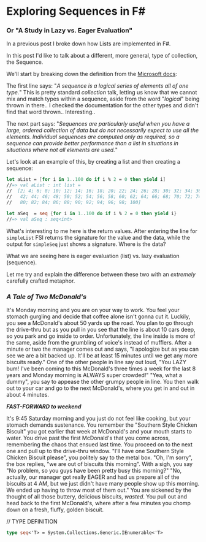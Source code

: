 # Exploring Sequences in F#

### Or "A Study in Lazy vs. Eager Evaluation"

In a previous post I broke down how Lists are implemented in F#. 

In this post I'd like to talk about a different, more general, type of collection, the Sequence.

We'll start by breaking down the definition from the [Microsoft docs](https://docs.microsoft.com/en-us/dotnet/fsharp/language-reference/sequences):

The first line says: "*A sequence is a logical series of elements all of one type.*" This is pretty standard *collection* talk, letting us know that we cannot mix and match types within a sequence, aside from the word "*logical*" being thrown in there.. I checked the documentation for the other types and didn't find that word thrown.. Interesting..

The next part says: "*Sequences are particularly useful when you have a large, ordered collection of data but do not necessarily expect to use all the elements. Individual sequences are computed only as required, so a sequence can provide better performance than a list in situations in situations where not all elements are used.*" 

Let's look at an example of this, by creating a list and then creating a sequence:
```fsharp
let aList = [for i in 1..100 do if i % 2 = 0 then yield i]
//=> val aList : int list =
//  [2; 4; 6; 8; 10; 12; 14; 16; 18; 20; 22; 24; 26; 28; 30; 32; 34; 36; 38; 40;
//   42; 44; 46; 48; 50; 52; 54; 56; 58; 60; 62; 64; 66; 68; 70; 72; 74; 76; 78;
//   80; 82; 84; 86; 88; 90; 92; 94; 96; 98; 100]

let aSeq  = seq {for i in 1..100 do if i % 2 = 0 then yield i}
//=> val aSeq : seq<int>
```
What's interesting to me here is the return values. After entering the line for `simpleList` FSI returns the signature for the value and the data, while the output for `simpleSeq` just shows a signature. Where is the data? 

What we are seeing here is eager evaluation (list) vs. lazy evaluation (sequence).

Let me try and explain the difference between these two with an *extremely* carefully crafted metaphor. 

### *A Tale of Two McDonald's*
It's Monday morning and you are on your way to work. You feel your stomach gurgling and decide that coffee alone isn't gonna cut it. Luckily, you see a McDonald's about 50 yards up the road. You plan to go through the drive-thru but as you pull in you see that the line is about 10 cars deep, so you park and go inside to order. Unfortunately, the line inside is more of the same, aside from the grumbling of voice's instead of mufflers. 
After a minute or two the manager comes out and says, "I apologize but as you can see we are a bit backed up. It'll be at least 15 minutes until we get any more biscuits ready." 
One of the other people in line say out loud, "You LAZY bum! I've been coming to this McDonald's three times a week for the last 8 years and Monday morning is ALWAYS super crowded!" 
"Yea, what a dummy", you say to appease the other grumpy people in line. You then walk out to your car and go to the next McDonald's, where you get in and out in about 4 minutes. 

***FAST-FORWARD to weekend***

It's 9:45 Saturday morning and you just do not feel like cooking, but your stomach demands sustenance. You remember the "Southern Style Chicken Biscuit" you got earlier that week at McDonald's and your mouth starts to water. You drive past the first McDonald's that you come across, remembering the chaos that ensued last time. You proceed on to the next one and pull up to the drive-thru window. 
"I'll have one Southern Style Chicken Biscuit please", you politely say to the metal box. 
"Oh, I'm sorry", the box replies, "we are out of biscuits this morning". 
With a sigh, you say "No problem, so you guys have been pretty busy this morning?"
"No, actually, our manager got really EAGER and had us prepare all of the biscuits at 4 AM, but we just didn't have many people show up this morning. We ended up having to throw most of them out."
You are sickened by the thought of all those buttery, delicious biscuits, *wasted*. 
You pull out and head back to the first McDonald's, where after a few minutes you chomp down on a fresh, fluffy, golden biscuit. 




// TYPE DEFINITION
```fsharp
type seq<'T> = System.Collections.Generic.IEnumerable<'T>
```